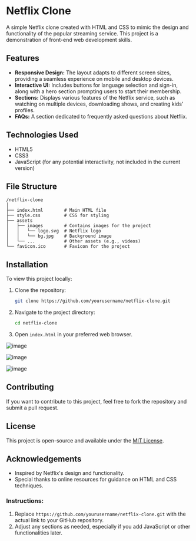 # Netflix Clone

A simple Netflix clone created with HTML and CSS to mimic the design and functionality of the popular streaming service. This project is a demonstration of front-end web development skills.

## Features

- **Responsive Design:** The layout adapts to different screen sizes, providing a seamless experience on mobile and desktop devices.
- **Interactive UI:** Includes buttons for language selection and sign-in, along with a hero section prompting users to start their membership.
- **Sections:** Displays various features of the Netflix service, such as watching on multiple devices, downloading shows, and creating kids' profiles.
- **FAQs:** A section dedicated to frequently asked questions about Netflix.

## Technologies Used

- HTML5
- CSS3
- JavaScript (for any potential interactivity, not included in the current version)

## File Structure

```
/netflix-clone
│
├── index.html        # Main HTML file
├── style.css         # CSS for styling
├── assets
│   ├── images        # Contains images for the project
│   │   └── logo.svg  # Netflix logo
│   │   └── bg.jpg    # Background image
│   └── ...           # Other assets (e.g., videos)
└── favicon.ico       # Favicon for the project
```

## Installation

To view this project locally:

1. Clone the repository:
   ```bash
   git clone https://github.com/yourusername/netflix-clone.git
   ```
2. Navigate to the project directory:
   ```bash
   cd netflix-clone
   ```
3. Open `index.html` in your preferred web browser.

![image](https://github.com/user-attachments/assets/6b6ca920-1be3-4f2c-a56d-83d18a3b30ea)

![image](https://github.com/user-attachments/assets/efcd369c-c110-40fb-aabe-9471cf7218e4)

![image](https://github.com/user-attachments/assets/447f67a9-c419-418f-b719-5f50d0eda25d)


## Contributing

If you want to contribute to this project, feel free to fork the repository and submit a pull request.

## License

This project is open-source and available under the [MIT License](LICENSE).

## Acknowledgements

- Inspired by Netflix's design and functionality.
- Special thanks to online resources for guidance on HTML and CSS techniques.

### Instructions:
1. Replace `https://github.com/yourusername/netflix-clone.git` with the actual link to your GitHub repository.
2. Adjust any sections as needed, especially if you add JavaScript or other functionalities later.

